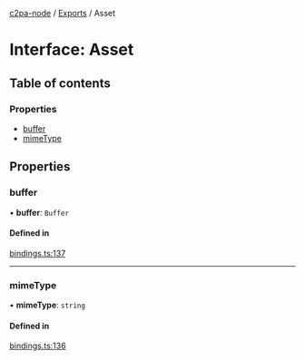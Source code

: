 [c2pa-node](../README.md) / [Exports](../modules.md) / Asset

# Interface: Asset

## Table of contents

### Properties

- [buffer](Asset.md#buffer)
- [mimeType](Asset.md#mimetype)

## Properties

### buffer

• **buffer**: `Buffer`

#### Defined in

[bindings.ts:137](https://github.com/contentauth/c2pa-node/blob/de93f0b/js-src/bindings.ts#L137)

___

### mimeType

• **mimeType**: `string`

#### Defined in

[bindings.ts:136](https://github.com/contentauth/c2pa-node/blob/de93f0b/js-src/bindings.ts#L136)
